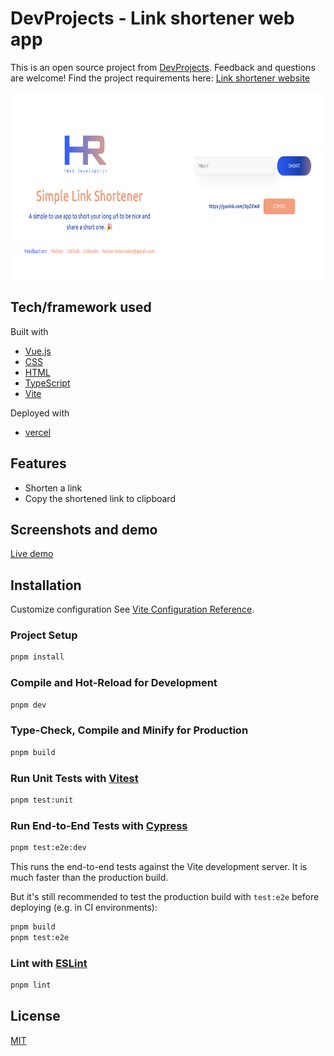 
# DevProjects - Link shortener web app

This is an open source project from [DevProjects](http://www.codementor.io/projects). Feedback and questions are welcome!
Find the project requirements here: [Link shortener website](https://www.codementor.io/projects/web/link-shortener-website-brqjanf6zq)

<img src="public/app-showcase.png" height="300" />

## Tech/framework used

Built with

- [Vue.js](https://vuejs.org/)
- [CSS](https://developer.mozilla.org/en-US/docs/Web/CSS)
- [HTML](https://developer.mozilla.org/en-US/docs/Web/HTML)
- [TypeScript](https://www.typescriptlang.org/)
- [Vite](https://vitejs.dev/)

Deployed with

- [vercel](https://vercel.com/)

## Features

- Shorten a link
- Copy the shortened link to clipboard

## Screenshots and demo

[Live demo](https://link-shortener-hectorromerodev.vercel.app/)


## Installation

Customize configuration See [Vite Configuration Reference](https://vitejs.dev/config/).

### Project Setup

```sh
pnpm install
```

### Compile and Hot-Reload for Development

```sh
pnpm dev
```

### Type-Check, Compile and Minify for Production

```sh
pnpm build
```

### Run Unit Tests with [Vitest](https://vitest.dev/)

```sh
pnpm test:unit
```

### Run End-to-End Tests with [Cypress](https://www.cypress.io/)

```sh
pnpm test:e2e:dev
```

This runs the end-to-end tests against the Vite development server.
It is much faster than the production build.

But it's still recommended to test the production build with `test:e2e` before deploying (e.g. in CI environments):

```sh
pnpm build
pnpm test:e2e
```

### Lint with [ESLint](https://eslint.org/)

```sh
pnpm lint
```

## License

[MIT](https://choosealicense.com/licenses/mit/)